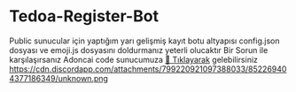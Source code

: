 # Tedoa-Register-Bot
Public sunucular için yaptığım yarı gelişmiş kayıt botu altyapısı config.json dosyası ve emoji.js dosyasını doldurmanız yeterli olucaktır
Bir Sorun ile karşılaşırsanız Adoncai code sunucumuza [🏡 Tıklayarak](https://discord.gg/awJ9U2YWqV) gelebilirsiniz
https://cdn.discordapp.com/attachments/799220921097388033/852269404377186349/unknown.png
